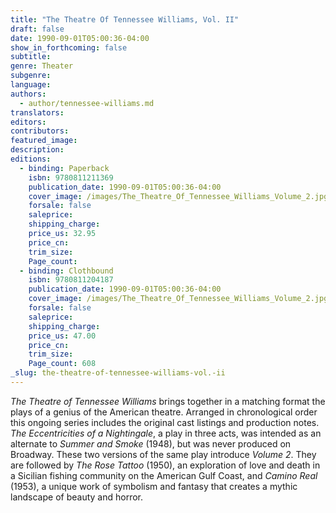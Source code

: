 ```yaml
---
title: "The Theatre Of Tennessee Williams, Vol. II"
draft: false
date: 1990-09-01T05:00:36-04:00
show_in_forthcoming: false
subtitle:
genre: Theater
subgenre:
language:
authors:
  - author/tennessee-williams.md
translators:
editors:
contributors:
featured_image:
description:
editions:
  - binding: Paperback
    isbn: 9780811211369
    publication_date: 1990-09-01T05:00:36-04:00
    cover_image: /images/The_Theatre_Of_Tennessee_Williams_Volume_2.jpg
    forsale: false
    saleprice:
    shipping_charge:
    price_us: 32.95
    price_cn:
    trim_size:
    Page_count:
  - binding: Clothbound
    isbn: 9780811204187
    publication_date: 1990-09-01T05:00:36-04:00
    cover_image: /images/The_Theatre_Of_Tennessee_Williams_Volume_2.jpg
    forsale: false
    saleprice:
    shipping_charge:
    price_us: 47.00
    price_cn:
    trim_size:
    Page_count: 608
_slug: the-theatre-of-tennessee-williams-vol.-ii
---
```


_The Theatre of Tennessee Williams_ brings together in a matching format the plays of a genius of the American theatre. Arranged in chronological order this ongoing series includes the original cast listings and production notes. _The Eccentricities of a Nightingale_, a play in three acts, was intended as an alternate to _Summer and Smoke_ (1948), but was never produced on Broadway. These two versions of the same play introduce _Volume 2_. They are followed by _The Rose Tattoo_ (1950), an exploration of love and death in a Sicilian fishing community on the American Gulf Coast, and _Camino Real_ (1953), a unique work of symbolism and fantasy that creates a mythic landscape of beauty and horror.

